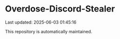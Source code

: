 # Overdose-Discord-Stealer

Last updated: 2025-06-03 01:45:16

This repository is automatically maintained.

